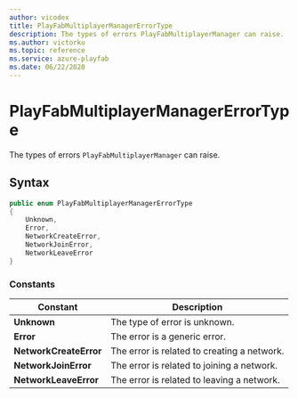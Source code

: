 ```yaml
---
author: vicodex
title: PlayFabMultiplayerManagerErrorType
description: The types of errors PlayFabMultiplayerManager can raise.
ms.author: victorku
ms.topic: reference
ms.service: azure-playfab
ms.date: 06/22/2020
---
```


# PlayFabMultiplayerManagerErrorType

The types of errors `PlayFabMultiplayerManager` can raise.

## Syntax

```csharp
public enum PlayFabMultiplayerManagerErrorType
{
    Unknown,
    Error,
    NetworkCreateError,
    NetworkJoinError,
    NetworkLeaveError
}
```

### Constants

| **Constant** | **Description** |
| --- | --- |
| **Unknown** | The type of error is unknown. |
| **Error** | The error is a generic error. |
| **NetworkCreateError** | The error is related to creating a network. |
| **NetworkJoinError** | The error is related to joining a network. |
| **NetworkLeaveError** | The error is related to leaving a network. |